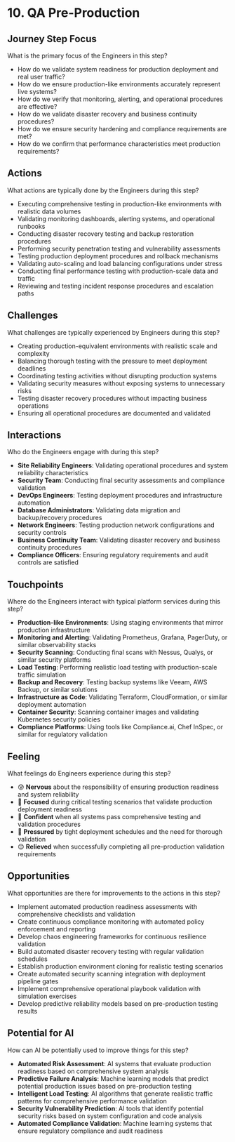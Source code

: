 # 10. QA Pre-Production

## Journey Step Focus

What is the primary focus of the Engineers in this step?

- How do we validate system readiness for production deployment and real user traffic?
- How do we ensure production-like environments accurately represent live systems?
- How do we verify that monitoring, alerting, and operational procedures are effective?
- How do we validate disaster recovery and business continuity procedures?
- How do we ensure security hardening and compliance requirements are met?
- How do we confirm that performance characteristics meet production requirements?

## Actions

What actions are typically done by the Engineers during this step?

- Executing comprehensive testing in production-like environments with realistic data volumes
- Validating monitoring dashboards, alerting systems, and operational runbooks
- Conducting disaster recovery testing and backup restoration procedures
- Performing security penetration testing and vulnerability assessments
- Testing production deployment procedures and rollback mechanisms
- Validating auto-scaling and load balancing configurations under stress
- Conducting final performance testing with production-scale data and traffic
- Reviewing and testing incident response procedures and escalation paths

## Challenges

What challenges are typically experienced by Engineers during this step?

- Creating production-equivalent environments with realistic scale and complexity
- Balancing thorough testing with the pressure to meet deployment deadlines
- Coordinating testing activities without disrupting production systems
- Validating security measures without exposing systems to unnecessary risks
- Testing disaster recovery procedures without impacting business operations
- Ensuring all operational procedures are documented and validated

## Interactions

Who do the Engineers engage with during this step?

- **Site Reliability Engineers**: Validating operational procedures and system reliability characteristics
- **Security Team**: Conducting final security assessments and compliance validation
- **DevOps Engineers**: Testing deployment procedures and infrastructure automation
- **Database Administrators**: Validating data migration and backup/recovery procedures
- **Network Engineers**: Testing production network configurations and security controls
- **Business Continuity Team**: Validating disaster recovery and business continuity procedures
- **Compliance Officers**: Ensuring regulatory requirements and audit controls are satisfied

## Touchpoints

Where do the Engineers interact with typical platform services during this step?

- **Production-like Environments**: Using staging environments that mirror production infrastructure
- **Monitoring and Alerting**: Validating Prometheus, Grafana, PagerDuty, or similar observability stacks
- **Security Scanning**: Conducting final scans with Nessus, Qualys, or similar security platforms
- **Load Testing**: Performing realistic load testing with production-scale traffic simulation
- **Backup and Recovery**: Testing backup systems like Veeam, AWS Backup, or similar solutions
- **Infrastructure as Code**: Validating Terraform, CloudFormation, or similar deployment automation
- **Container Security**: Scanning container images and validating Kubernetes security policies
- **Compliance Platforms**: Using tools like Compliance.ai, Chef InSpec, or similar for regulatory validation

## Feeling

What feelings do Engineers experience during this step?

- 😰 **Nervous** about the responsibility of ensuring production readiness and system reliability
- 🎯 **Focused** during critical testing scenarios that validate production deployment readiness
- 💪 **Confident** when all systems pass comprehensive testing and validation procedures
- 😤 **Pressured** by tight deployment schedules and the need for thorough validation
- 😊 **Relieved** when successfully completing all pre-production validation requirements

## Opportunities

What opportunities are there for improvements to the actions in this step?

- Implement automated production readiness assessments with comprehensive checklists and validation
- Create continuous compliance monitoring with automated policy enforcement and reporting
- Develop chaos engineering frameworks for continuous resilience validation
- Build automated disaster recovery testing with regular validation schedules
- Establish production environment cloning for realistic testing scenarios
- Create automated security scanning integration with deployment pipeline gates
- Implement comprehensive operational playbook validation with simulation exercises
- Develop predictive reliability models based on pre-production testing results

## Potential for AI

How can AI be potentially used to improve things for this step?

- **Automated Risk Assessment**: AI systems that evaluate production readiness based on comprehensive system analysis
- **Predictive Failure Analysis**: Machine learning models that predict potential production issues based on pre-production testing
- **Intelligent Load Testing**: AI algorithms that generate realistic traffic patterns for comprehensive performance validation
- **Security Vulnerability Prediction**: AI tools that identify potential security risks based on system configuration and code analysis
- **Automated Compliance Validation**: Machine learning systems that ensure regulatory compliance and audit readiness
